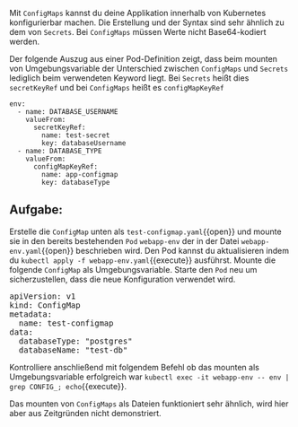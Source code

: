 Mit `ConfigMaps` kannst du deine Applikation innerhalb von Kubernetes konfigurierbar machen. Die Erstellung und der Syntax sind sehr ähnlich zu dem von `Secrets`. Bei `ConfigMaps` müssen Werte nicht Base64-kodiert werden.

Der folgende Auszug aus einer Pod-Definition zeigt, dass beim mounten von Umgebungsvariable der Unterschied zwischen `ConfigMaps` und `Secrets` lediglich beim verwendeten Keyword liegt. Bei `Secrets` heißt dies `secretKeyRef` und bei `ConfigMaps` heißt es `configMapKeyRef` 

```
env:
  - name: DATABASE_USERNAME
    valueFrom:
      secretKeyRef:
        name: test-secret
        key: databaseUsername
  - name: DATABASE_TYPE
    valueFrom:
      configMapKeyRef:
        name: app-configmap
        key: databaseType
```

## Aufgabe:
Erstelle die `ConfigMap` unten als `test-configmap.yaml`{{open}} und mounte sie in den bereits bestehenden `Pod` `webapp-env` der in der Datei `webapp-env.yaml`{{open}} beschrieben wird.
Den Pod kannst du aktualisieren indem du `kubectl apply -f webapp-env.yaml`{{execute}} ausführst. 
Mounte die folgende `ConfigMap` als Umgebungsvariable. Starte den `Pod` neu um sicherzustellen, dass die neue Konfiguration verwendet wird.

<pre class="file" data-filename="test-configmap.yaml">
apiVersion: v1
kind: ConfigMap
metadata:
  name: test-configmap
data:
  databaseType: "postgres"
  databaseName: "test-db"
</pre>

Kontrolliere anschließend mit folgendem Befehl ob das mounten als Umgebungsvariable erfolgreich war `kubectl exec -it webapp-env -- env | grep CONFIG_; echo`{{execute}}.

Das mounten von `ConfigMaps` als Dateien funktioniert sehr ähnlich, wird hier aber aus Zeitgründen nicht demonstriert.